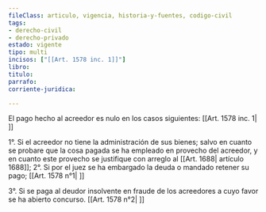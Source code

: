 ```yaml
---
fileClass: articulo, vigencia, historia-y-fuentes, codigo-civil
tags:
- derecho-civil
- derecho-privado
estado: vigente
tipo: multi
incisos: ["[[Art. 1578 inc. 1]]"]
libro:
titulo:
parrafo:
corriente-juridica:

---
```

El pago hecho al acreedor es nulo en los casos siguientes: [[Art. 1578 inc. 1| ]]

1°. Si el acreedor no tiene la administración de sus bienes; salvo en cuanto se probare que la cosa pagada se ha empleado en provecho del acreedor, y en cuanto este provecho se justifique con arreglo al [[Art. 1688| artículo 1688]]; 2°. Si por el juez se ha embargado la deuda o mandado retener su pago; [[Art. 1578 n°1| ]]

3°. Si se paga al deudor insolvente en fraude de los acreedores a cuyo favor se ha abierto concurso. [[Art. 1578 n°2| ]]